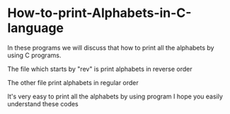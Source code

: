  # How-to-print-Alphabets-in-C-language
 
In these programs we will discuss that
 how to print all the alphabets by using 
C programs.

The file which starts by "rev" is print alphabets in reverse order

The other file print alphabets in regular order

It's very easy to print all the alphabets by using program
I hope you easily understand these codes 
